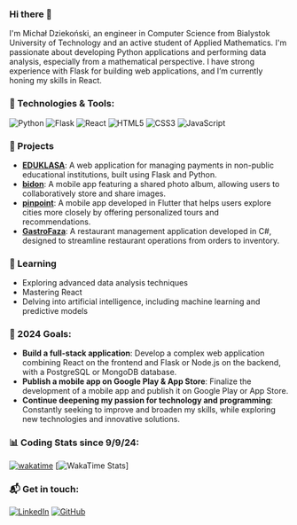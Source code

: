 ### Hi there 👋

I'm Michał Dziekoński, an engineer in Computer Science from Bialystok University of Technology and an active student of Applied Mathematics. I'm passionate about developing Python applications and performing data analysis, especially from a mathematical perspective. I have strong experience with Flask for building web applications, and I’m currently honing my skills in React.

### 🔧 Technologies & Tools:
![Python](https://img.shields.io/badge/-Python-3776AB?style=flat-square&logo=python&logoColor=white)
![Flask](https://img.shields.io/badge/-Flask-000000?style=flat-square&logo=flask&logoColor=white)
![React](https://img.shields.io/badge/-React-61DAFB?style=flat-square&logo=react&logoColor=black)
![HTML5](https://img.shields.io/badge/-HTML5-E34F26?style=flat-square&logo=html5&logoColor=white)
![CSS3](https://img.shields.io/badge/-CSS3-1572B6?style=flat-square&logo=css3)
![JavaScript](https://img.shields.io/badge/-JavaScript-F7DF1E?style=flat-square&logo=javascript&logoColor=black)

### 🚀 Projects
- **[EDUKLASA](https://github.com/mimiaczekpluszaczek/EDU-KLASA)**: A web application for managing payments in non-public educational institutions, built using Flask and Python.
- **[bidon](https://github.com/mimiaczekpluszaczek/bidon)**: A mobile app featuring a shared photo album, allowing users to collaboratively store and share images.
- **[pinpoint](https://github.com/varedisY/pinpoint)**: A mobile app developed in Flutter that helps users explore cities more closely by offering personalized tours and recommendations.
- **[GastroFaza](https://github.com/JoeHeroes/GastroFaza)**: A restaurant management application developed in C#, designed to streamline restaurant operations from orders to inventory.

### 🌱 Learning
- Exploring advanced data analysis techniques
- Mastering React
- Delving into artificial intelligence, including machine learning and predictive models

### 🎯 2024 Goals:
- **Build a full-stack application**: Develop a complex web application combining React on the frontend and Flask or Node.js on the backend, with a PostgreSQL or MongoDB database.
- **Publish a mobile app on Google Play & App Store**: Finalize the development of a mobile app and publish it on Google Play or App Store.
- **Continue deepening my passion for technology and programming**: Constantly seeking to improve and broaden my skills, while exploring new technologies and innovative solutions.

### 📊 Coding Stats since 9/9/24:
<!-- WakaTime badges side by side -->
[![wakatime](https://wakatime.com/badge/user/b0e8782c-4666-463b-ba06-2d246156ca31.svg)](https://wakatime.com/@b0e8782c-4666-463b-ba06-2d246156ca31)
[![WakaTime Stats](https://camo.githubusercontent.com/8986e06616ac3f87c3e15e8d1ab4c21f980b85ac492b214ad7f119c309b3f4fa/68747470733a2f2f77616b6174696d652e636f6d2f73686172652f4062306538373832632d343636362d343633622d626130362d3264323436313536636133312f62633161633635392d346332382d346338362d623732382d3065653634616466326438622e737667)]


### 📬 Get in touch:
[![LinkedIn](https://img.shields.io/badge/LinkedIn-Profile-blue)](https://www.linkedin.com/in/micha%C5%82-dzieko%C5%84ski-7604911b3/)
[![GitHub](https://img.shields.io/badge/GitHub-Profile-lightgrey)](https://github.com/mimiaczekpluszaczek)



<!--
**mimiaczekpluszaczek/mimiaczekpluszaczek** is a ✨ _special_ ✨ repository because its `README.md` (this file) appears on your GitHub profile.

Here are some ideas to get you started:

- 🔭 I’m currently working on ...
- 🌱 I’m currently learning ...
- 👯 I’m looking to collaborate on ...
- 🤔 I’m looking for help with ...
- 💬 Ask me about ...
- 📫 How to reach me: ...
- 😄 Pronouns: ...
- ⚡ Fun fact: ...
-->
